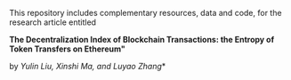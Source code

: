 This repository includes complementary resources, data and code, for the research article entitled 

**The Decentralization Index of Blockchain Transactions: the Entropy of Token Transfers on Ethereum"** 

by *Yulin Liu, Xinshi Ma, and Luyao Zhang**
